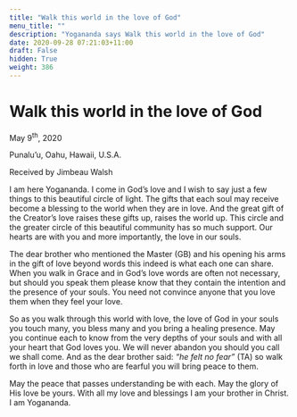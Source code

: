 ```yaml
---
title: "Walk this world in the love of God"
menu_title: ""
description: "Yogananda says Walk this world in the love of God"
date: 2020-09-28 07:21:03+11:00
draft: False
hidden: True
weight: 386
---
```

# Walk this world in the love of God

May 9<sup>th</sup>, 2020

Punalu’u, Oahu, Hawaii, U.S.A.

Received by Jimbeau Walsh



I am here Yogananda. I come in God’s love and I wish to say just a few things to this beautiful circle of light. The gifts that each soul may receive become a blessing to the world when they are in love. And the great gift of the Creator’s love raises these gifts up, raises the world up. This circle and the greater circle of this beautiful community has so much support. Our hearts are with you and more importantly, the love in our souls. 

The dear brother who mentioned the Master (GB) and his opening his arms in the gift of love beyond words this indeed is what each one can share. When you walk in Grace and in God’s love words are often not necessary, but should you speak them please know that they contain the intention and the presence of your souls. You need not convince anyone that you love them when they feel your love. 

So as you walk through this world with love, the love of God in your souls you touch many, you bless many and you bring a healing presence. May you continue each to know from the very depths of your souls and with all your heart that God loves you. We will never abandon you should you call we shall come. And as the dear brother said: *“he felt no fear”* (TA) so walk forth in love and those who are fearful you will bring peace to them. 

May the peace that passes understanding be with each. May the glory of His love be yours. With all my love and blessings I am your brother in Christ. I am Yogananda.
